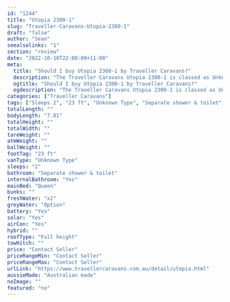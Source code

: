 ```yaml
---
id: "1244"
title: "Utopia 2300-1"
slug: "Traveller-Caravans-Utopia-2300-1"
draft: "false"
author: "Sean"
seealsolinks: "1"
section: "review"
date: "2022-10-10T22:00:09+11:00"
meta:
  title: "Should I buy Utopia 2300-1 by Traveller Caravans?"
  description: "The Traveller Caravans Utopia 2300-1 is classed as Unknown Type, and sleeps 2 people. It is Australian made and comes in at 23 ft. It generally has Separate shower & toilet."
  ogtitle: "Should I buy Utopia 2300-1 by Traveller Caravans?"
  ogdescription: "The Traveller Caravans Utopia 2300-1 is classed as Unknown Type, and sleeps 2 people. It is Australian made and comes in at 23 ft. It generally has Separate shower & toilet."
categories: ["Traveller Caravans"]
tags: ["Sleeps 2", "23 ft", "Unknown Type", "Separate shower & toilet", "Full height", "Price Unknown"]
totalLength: ""
bodyLength: "7.01"
totalHeight: ""
totalWidth: ""
tareWeight: ""
atmWeight: ""
ballWeight: ""
footTag: "23 ft"
vanType: "Unknown Type"
sleeps: "2"
bathroom: "Separate shower & toilet"
internalBathroom: "Yes"
mainBed: "Queen"
bunks: ""
freshWater: "x2"
greyWater: "Option"
battery: "Yes"
solar: "Yes"
airCon: "Yes"
hybrid: ""
roofType: "Full height"
towHitch: ""
price: "Contact Seller"
priceRangeMin: "Contact Seller"
priceRangeMax: "Contact Seller"
urlLink: "https://www.travellercaravans.com.au/detail/utopia.html"
aussieMade: "Australian made"
noImage: ""
featured: "no"
---
```

